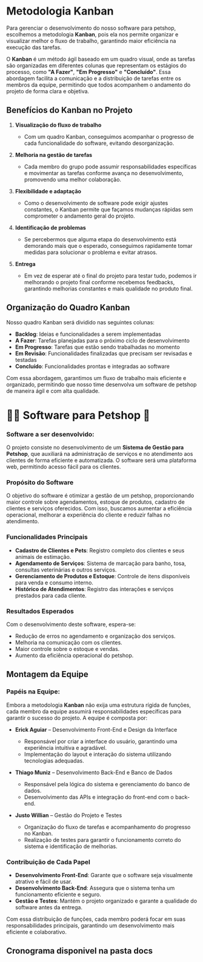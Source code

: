 # Metodologia Kanban 

Para gerenciar o desenvolvimento do nosso software para petshop, escolhemos a metodologia **Kanban**, pois ela nos permite organizar e visualizar melhor o fluxo de trabalho, garantindo maior eficiência na execução das tarefas.

O **Kanban** é um método ágil baseado em um quadro visual, onde as tarefas são organizadas em diferentes colunas que representam os estágios do processo, como **"A Fazer"**, **"Em Progresso"** e **"Concluído"**. Essa abordagem facilita a comunicação e a distribuição de tarefas entre os membros da equipe, permitindo que todos acompanhem o andamento do projeto de forma clara e objetiva.

## Benefícios do Kanban no Projeto

1. **Visualização do fluxo de trabalho**  
   - Com um quadro Kanban, conseguimos acompanhar o progresso de cada funcionalidade do software, evitando desorganização.

2. **Melhoria na gestão de tarefas**  
   - Cada membro do grupo pode assumir responsabilidades específicas e movimentar as tarefas conforme avança no desenvolvimento, promovendo uma melhor colaboração.

3. **Flexibilidade e adaptação**  
   - Como o desenvolvimento de software pode exigir ajustes constantes, o Kanban permite que façamos mudanças rápidas sem comprometer o andamento geral do projeto.

4. **Identificação de problemas**  
   - Se percebermos que alguma etapa do desenvolvimento está demorando mais que o esperado, conseguimos rapidamente tomar medidas para solucionar o problema e evitar atrasos.

5. **Entrega**  
   - Em vez de esperar até o final do projeto para testar tudo, podemos ir melhorando o projeto final conforme recebemos feedbacks, garantindo melhorias constantes e mais qualidade no produto final.

## Organização do Quadro Kanban

Nosso quadro Kanban será dividido nas seguintes colunas:
- **Backlog**: Ideias e funcionalidades a serem implementadas
- **A Fazer**: Tarefas planejadas para o próximo ciclo de desenvolvimento
- **Em Progresso**: Tarefas que estão sendo trabalhadas no momento
- **Em Revisão**: Funcionalidades finalizadas que precisam ser revisadas e testadas
- **Concluído**: Funcionalidades prontas e integradas ao software

Com essa abordagem, garantimos um fluxo de trabalho mais eficiente e organizado, permitindo que nosso time desenvolva um software de petshop de maneira ágil e com alta qualidade.

# 🐕‍🦺 Software para Petshop 🐶

### Software a ser desenvolvido:
O projeto consiste no desenvolvimento de um **Sistema de Gestão para Petshop**, que auxiliará na administração de serviços e no atendimento aos clientes de forma eficiente e automatizada. O software será uma plataforma web, permitindo acesso fácil para os clientes.

### Propósito do Software
O objetivo do software é otimizar a gestão de um petshop, proporcionando maior controle sobre agendamentos, estoque de produtos, cadastro de clientes e serviços oferecidos. Com isso, buscamos aumentar a eficiência operacional, melhorar a experiência do cliente e reduzir falhas no atendimento.

### Funcionalidades Principais
- **Cadastro de Clientes e Pets**: Registro completo dos clientes e seus animais de estimação.
- **Agendamento de Serviços**: Sistema de marcação para banho, tosa, consultas veterinárias e outros serviços.
- **Gerenciamento de Produtos e Estoque**: Controle de itens disponíveis para venda e consumo interno.
- **Histórico de Atendimentos**: Registro das interações e serviços prestados para cada cliente.

### Resultados Esperados
Com o desenvolvimento deste software, espera-se:
- Redução de erros no agendamento e organização dos serviços.
- Melhoria na comunicação com os clientes.
- Maior controle sobre o estoque e vendas.
- Aumento da eficiência operacional do petshop.

## Montagem da Equipe

### Papéis na Equipe:
Embora a metodologia **Kanban** não exija uma estrutura rígida de funções, cada membro da equipe assumirá responsabilidades específicas para garantir o sucesso do projeto. A equipe é composta por:

- **Erick Aguiar** – Desenvolvimento Front-End e Design da Interface
  - Responsável por criar a interface do usuário, garantindo uma experiência intuitiva e agradável.
  - Implementação do layout e interação do sistema utilizando tecnologias adequadas.

- **Thiago Muniz** – Desenvolvimento Back-End e Banco de Dados
  - Responsável pela lógica do sistema e gerenciamento do banco de dados.
  - Desenvolvimento das APIs e integração do front-end com o back-end.

- **Justo Willian** – Gestão do Projeto e Testes
  - Organização do fluxo de tarefas e acompanhamento do progresso no Kanban.
  - Realização de testes para garantir o funcionamento correto do sistema e identificação de melhorias.

### Contribuição de Cada Papel
- **Desenvolvimento Front-End**: Garante que o software seja visualmente atrativo e fácil de usar.
- **Desenvolvimento Back-End**: Assegura que o sistema tenha um funcionamento eficiente e seguro.
- **Gestão e Testes**: Mantém o projeto organizado e garante a qualidade do software antes da entrega.

Com essa distribuição de funções, cada membro poderá focar em suas responsabilidades principais, garantindo um desenvolvimento mais eficiente e colaborativo.

## Cronograma disponivel na pasta docs

